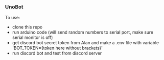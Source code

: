 ### UnoBot

To use:
- clone this repo
- run arduino code (will send random numbers to serial port, make sure serial monitor is off)
- get discord bot secret token from Alan and make a .env file with variable 'BOT_TOKEN={token here without brackets}'
- run discord bot and test from discord server
